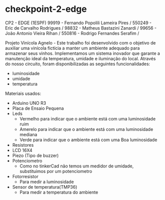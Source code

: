 # checkpoint-2-edge
CP2 - EDGE (1ESPF)
99919 - Fernando Popolili Lameira Pires / 
550249 - Eric de Carvalho Rodrigues / 
98832 - Matheus Bastazini Zanardi / 
99656 - João Antonio Vieira Rihan / 
550816 - Rodrigo Fernandes Serafim /

Projeto Vinícola Agnelo - Este trabalho foi desenvolvido com o objetivo de auxiliar uma vinícola fictícia a manter um ambiente adequado para armazenar seus vinhos. Implementamos um sistema inovador que garante a manutenção ideal da temperatura, umidade e iluminação do local. Através do nosso circuito, foram disponibilizadas as seguintes funcionalidades:
 - luminosidade
 - umidade
 - temperatura

Materiais usados:
- Arduino UNO R3
- Placa de Ensaio Pequena
- Leds 
    - Vermelho para indicar que o ambiente está com uma luminosidade ruim
    - Amerelo para indicar que o ambiente está com uma luminosidade mediana 
    - Verde para indicar que o ambiente está com uma Boa luminosidade
- Resistores
- LCD 16X4
- Piezo (Tipo de buzzer)
- Potenciometro
    -  Como no tinkerCad não temos um medidor de umidade, substituimos por um potenciometro
- Fotorresistor
    - Para medir a luminosidade
- Sensor de temperatura(TMP36)
    - Para medir a temperatura do ambiente



